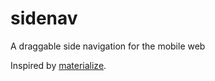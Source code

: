 # sidenav
A draggable side navigation for the mobile web

Inspired by [materialize](https://github.com/dogfalo/materialize/).

